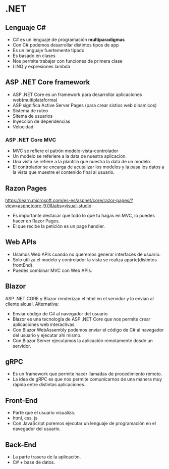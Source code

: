 # .NET

## Lenguaje C#

- C# es un lenguaje de programación **multiparadigmas**
- Con C# podemos desarrollar distintos tipos de app
- Es un lenguaje fuertemente tipado
- Es basado en clases
- Nos permite trabajar con funciones de primera clase
- LINQ y expresiones lambda

## ASP .NET Core framework

- ASP .NET Core es un framework para desarrollar aplicaciones
  web(multiplataforma)
- ASP significa Active Server Pages (para crear sistios web dinamicos)
- Sistema de ruteo
- Sitema de usuarios
- Inyección de dependencias
- Velocidad

### ASP .NET Core MVC

- MVC se refiere el patrón modelo-vista-controlador
- Un modelo se referiere a la data de nuestra aplicacion.
- Una vista se refiere a la plantilla que nuestra la data de un modelo.
- El controlador se encarga de acutalizar los modelos y la pasa los datos a
la vista que muestre el contenido final al usuario.

## Razon Pages

<https://learn.microsoft.com/es-es/aspnet/core/razor-pages/?view=aspnetcore-9.0&tabs=visual-studio>

- Es importante destacar que todo lo que tu hagas en MVC, lo puedes hacer en
  Razor Pages.
- El que recibe la petición es un page handler.

## Web APIs

- Usamos Web APIs cuando no queremos generar interfaces de usuario.
- Solo utiliza el modelo y controlador la vista se realiza aparte(distintos frontEnd).
- Puedes combinar MVC con Web APIs.

## Blazor

ASP .NET CORE y Blazor renderizan el html en el servidor y lo envian al cliente alcual.
Alternativa:

- Enviar código de C# al navegador del usuario.
- Blazor es una tecnología de ASP .NET Core que nos permite crear aplicaciones web interactivas.
- Con Blazor WebAssembly podemos enviar el código de C# al navegador del usuario y ejecutar ahí mismo.
- Con Blazor Server ejecutamos la aplicación remotamente desde un servidor.

## gRPC

- Es un framework que permite hacer llamadas de procedimiento remoto.
- La idea de gRPC es que nos permite comunicarnos de una manera muy rápida entre distintas aplicaciones.

## Front-End

- Parte que el usuario visualiza.
- html, css, js
- Con JavaScript poremos ejecutar un lenguaje de programación en el navegador
del usuario.

## Back-End

- La parte trasera de la aplicación.
- C# + base de datos.
